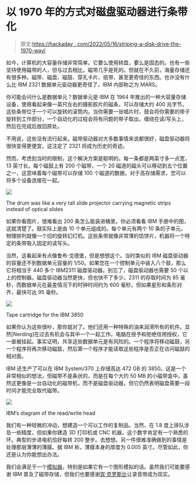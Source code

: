 # 以 1970 年的方式对磁盘驱动器进行条带化

> 原文:[https://hackaday . com/2022/05/16/striping-a-disk-drive-the-1970-way/](https://hackaday.com/2022/05/16/striping-a-disk-drive-the-1970-way/)

如今，计算机的大容量存储非常简单。它要么使用转盘，要么是固态的。也有一些坚持使用磁带的人，但与过去相比，磁带几乎是死的。但就在不久前，海量存储还有很多种。磁带、磁盘、磁鼓、穿孔卡片、纸带，甚至更奇怪的东西。也许没有什么比 IBM 2321 数据单元驱动器更奇怪了，IBM 内部称之为 MARS。

你可能会问什么是数据单元？数据单元是 IBM 在 1964 年推出的一种大容量存储设备，使用看起来像一英尺左右的摄影胶片的磁条，可以存储大约 400 兆字节。这些条带位于一个可以旋转的滚筒内。当你需要一张唱片时，鼓会将你需要的带子旋转到工作部分，一个自动化的过程会将有问题的带子取出，缠绕在读/写头上，然后在完成后放回原处。

不用说，这些没有流行起来。磁带驱动器对大多数事情来说都很好，磁盘驱动器将很快变得更便宜，这注定了 2321 将成为历史的奇迹。

然而，考虑到当时的限制，这个解决方案是聪明的。每一条都是两英寸多一点宽，13 英寸长。每个磁鼓上有 200 个磁带，一个 20 磁道的磁头可以移动到五个位置之一，这意味着每个磁带可以存储 100 个磁道的数据。对于高存储需求，您可以将多个设备连接在一起。

[![](../Images/72623d327155c679d00a900217c57bb4.png)](https://hackaday.com/wp-content/uploads/2022/05/ibmcell.png)

The drum was like a very tall slide projector carrying magnetic strips instead of optical slides

如果你看图片，很难看出 200 条怎么能装进桶里。你必须看看 IBM 手册中的图，这就清楚了。鼓实际上是由 10 个单元组成的。每个单元有两个 10 条的子单元。物理排列就像一个旧的旋转幻灯机。这些条带就像非常薄的馅饼片，机器将一个特定的条带吸入固定的读写头。

当然，这看起来有点像鲁布·戈德堡，但是想想这个。当时类似的 IBM 磁盘驱动器的容量还不到数据单元容量的 1/50。如果您在一个控制单元中装入八个鼓，那么它将相当于 440 多个 IBM2311 磁盘驱动器。别忘了，磁盘驱动器也需要 50 个以上的控制器。磁盘驱动器当然更快，但也快不了多少。2311 的存取时间为 85 毫秒，而数据单元在最差情况下的时钟时间约为 600 毫秒，但如果星形和条形对齐，最快可达 95 毫秒。

[![](../Images/541cd0f7ec0a7b135fb55779649efeae.png)](https://hackaday.com/wp-content/uploads/2022/05/cart.png)

Tape cartridge for the IBM 3850

如果你认为这些很吵，那你就对了。他们还用一种特殊的油来润滑所有的机件。显然[Nerding]在过去有机会与其中一个一起工作。电脑在授予和拒绝信用授权，它一直被挂起。事实证明，共享这些数据单元是有风险的。一个程序将移动磁鼓，另一个程序将再次移动磁鼓，然后第一个程序才能读取这些程序是否正在访问磁鼓的相对面。

IBM 还生产了可以在 IBM System/370 上存储高达 472 GB 的 3850。这是一个非常相似的想法，但磁带不是条状的，而是在每个大约 50 MB 的小磁带盒中。虽然这更像是一台自动化的磁带机，而不是磁盘驱动器，但它仍然表明磁盘需要一段时间才能完全取代磁带。

[![](../Images/427180f7d41dea6974ad4fb81fbbf117.png)](https://hackaday.com/wp-content/uploads/2022/05/heads.png)

IBM’s diagram of the read/write head

我们有一种轻微的冲动，想建造一个可以工作的复制品。当然，在 1.8 度上排队涉及一些精度，但如果你建造 3D 打印机或 CNC 机器，这个数字肯定有一个熟悉的环。典型的步进电机恰好每转 200 整步。去想想。另一件很难准确做到的事情是处理那层薄薄的薄膜。据 IBM 称，薄膜本身的厚度为 0.005 英寸。尽管如此，你还是认为你能想出办法。

我们会满足于一个[模拟器](https://hackaday.com/2019/05/02/a-mainframe-tape-drive-emulator/)，特别是如果它有一个图形模拟的话。虽然我们可能要感谢 IBM 普及了磁带存储，但我们也要感谢[宾·克罗斯比](https://hackaday.com/2018/08/07/recorded-programming-thanks-to-bing-crosby/)让录音带成为现实。